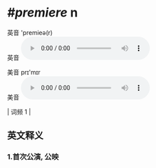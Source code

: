# ***\#premiere*** n
英音 'premieə(r)  
英音
<audio src="./media/premiere1.aac" controls="controls"></audio>

美音 prɪ'mɪr  
美音
<audio src="./media/premiere2.aac" controls="controls"></audio>



| 词频 1 |  

英文释义
---
### 1.**首次公演, 公映**  


